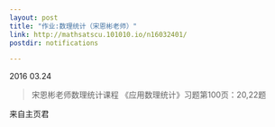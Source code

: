```yaml
---
layout: post
title: "作业:数理统计（宋恩彬老师）"
link: http://mathsatscu.101010.io/n16032401/
postdir: notifications

---
```



2016 03.24

> 宋恩彬老师数理统计课程
>《应用数理统计》习题第100页：20,22题

来自主页君
